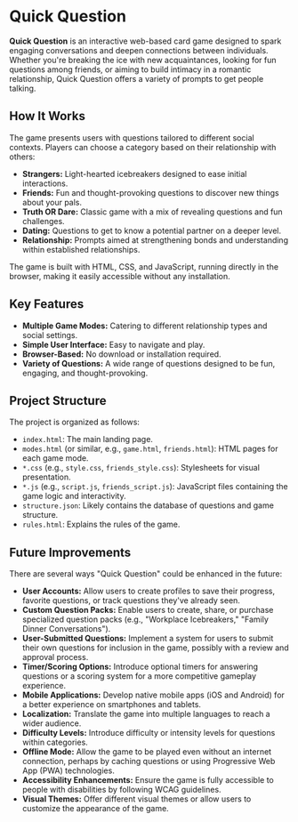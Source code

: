 # Quick Question

**Quick Question** is an interactive web-based card game designed to spark engaging conversations and deepen connections between individuals. Whether you're breaking the ice with new acquaintances, looking for fun questions among friends, or aiming to build intimacy in a romantic relationship, Quick Question offers a variety of prompts to get people talking.

## How It Works

The game presents users with questions tailored to different social contexts. Players can choose a category based on their relationship with others:

*   **Strangers:** Light-hearted icebreakers designed to ease initial interactions.
*   **Friends:** Fun and thought-provoking questions to discover new things about your pals.
*   **Truth OR Dare:** Classic game with a mix of revealing questions and fun challenges.
*   **Dating:** Questions to get to know a potential partner on a deeper level.
*   **Relationship:** Prompts aimed at strengthening bonds and understanding within established relationships.

The game is built with HTML, CSS, and JavaScript, running directly in the browser, making it easily accessible without any installation.

## Key Features

*   **Multiple Game Modes:** Catering to different relationship types and social settings.
*   **Simple User Interface:** Easy to navigate and play.
*   **Browser-Based:** No download or installation required.
*   **Variety of Questions:** A wide range of questions designed to be fun, engaging, and thought-provoking.

## Project Structure

The project is organized as follows:

*   `index.html`: The main landing page.
*   `modes.html` (or similar, e.g., `game.html`, `friends.html`): HTML pages for each game mode.
*   `*.css` (e.g., `style.css`, `friends_style.css`): Stylesheets for visual presentation.
*   `*.js` (e.g., `script.js`, `friends_script.js`): JavaScript files containing the game logic and interactivity.
*   `structure.json`: Likely contains the database of questions and game structure.
*   `rules.html`: Explains the rules of the game.

## Future Improvements

There are several ways "Quick Question" could be enhanced in the future:

*   **User Accounts:** Allow users to create profiles to save their progress, favorite questions, or track questions they've already seen.
*   **Custom Question Packs:** Enable users to create, share, or purchase specialized question packs (e.g., "Workplace Icebreakers," "Family Dinner Conversations").
*   **User-Submitted Questions:** Implement a system for users to submit their own questions for inclusion in the game, possibly with a review and approval process.
*   **Timer/Scoring Options:** Introduce optional timers for answering questions or a scoring system for a more competitive gameplay experience.
*   **Mobile Applications:** Develop native mobile apps (iOS and Android) for a better experience on smartphones and tablets.
*   **Localization:** Translate the game into multiple languages to reach a wider audience.
*   **Difficulty Levels:** Introduce difficulty or intensity levels for questions within categories.
*   **Offline Mode:** Allow the game to be played even without an internet connection, perhaps by caching questions or using Progressive Web App (PWA) technologies.
*   **Accessibility Enhancements:** Ensure the game is fully accessible to people with disabilities by following WCAG guidelines.
*   **Visual Themes:** Offer different visual themes or allow users to customize the appearance of the game.
